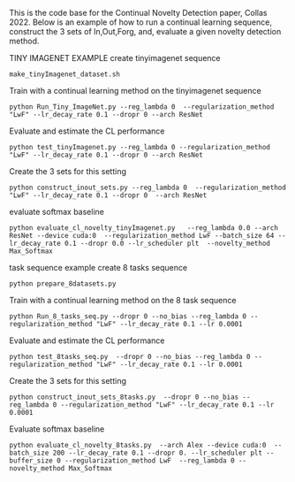 This is the code base for the Continual Novelty Detection paper, Collas 2022.
Below is an example of how to run a continual learning sequence, construct the 3 sets of In,Out,Forg, and, evaluate a given novelty detection method. 

TINY IMAGENET EXAMPLE
create tinyimagenet sequence

    make_tinyImagenet_dataset.sh     


Train with a continual learning method on the tinyimagenet  sequence

    python Run_Tiny_ImageNet.py --reg_lambda 0  --regularization_method "LwF" --lr_decay_rate 0.1 --dropr 0 --arch ResNet

Evaluate and estimate the CL performance

    python test_tinyImagenet.py --reg_lambda 0 --regularization_method "LwF" --lr_decay_rate 0.1 --dropr 0 --arch ResNet

Create the 3 sets for this setting

    python construct_inout_sets.py --reg_lambda 0  --regularization_method "LwF" --lr_decay_rate 0.1 --dropr 0  --arch ResNet

evaluate softmax baseline 

    python evaluate_cl_novelty_tinyImagenet.py   --reg_lambda 0.0 --arch ResNet --device cuda:0  --regularization_method LwF --batch_size 64 --lr_decay_rate 0.1 --dropr 0.0 --lr_scheduler plt  --novelty_method Max_Softmax 



task sequence example
create 8 tasks sequence

    python prepare_8datasets.py

Train with a continual learning method on the 8 task sequence
    
    python Run_8_tasks_seq.py --dropr 0 --no_bias --reg_lambda 0 --regularization_method "LwF" --lr_decay_rate 0.1 --lr 0.0001

Evaluate and estimate the CL performance
    
    python test_8tasks_seq.py  --dropr 0 --no_bias --reg_lambda 0 --regularization_method "LwF" --lr_decay_rate 0.1 --lr 0.0001

Create the 3 sets for this setting
    
    python construct_inout_sets_8tasks.py  --dropr 0 --no_bias --reg_lambda 0 --regularization_method "LwF" --lr_decay_rate 0.1 --lr 0.0001

Evaluate softmax baseline

    python evaluate_cl_novelty_8tasks.py  --arch Alex --device cuda:0  --batch_size 200 --lr_decay_rate 0.1 --dropr 0. --lr_scheduler plt --buffer_size 0 --regularization_method LwF  --reg_lambda 0 --novelty_method Max_Softmax 

